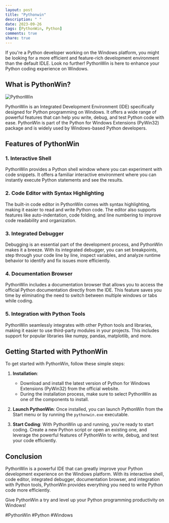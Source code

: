 ```yaml
---
layout: post
title: "Pythonwin"
description: " "
date: 2023-09-26
tags: [PythonWin, Python]
comments: true
share: true
---
```


If you're a Python developer working on the Windows platform, you might be looking for a more efficient and feature-rich development environment than the default IDLE. Look no further! PythonWin is here to enhance your Python coding experience on Windows.

## What is PythonWin?

![PythonWin](https://example.com/pythonwin.png)

PythonWin is an Integrated Development Environment (IDE) specifically designed for Python programming on Windows. It offers a wide range of powerful features that can help you write, debug, and test Python code with ease. PythonWin is part of the Python for Windows Extensions (PyWin32) package and is widely used by Windows-based Python developers.

## Features of PythonWin

### 1. Interactive Shell
PythonWin provides a Python shell window where you can experiment with code snippets. It offers a familiar interactive environment where you can instantly execute Python statements and see the results.

### 2. Code Editor with Syntax Highlighting
The built-in code editor in PythonWin comes with syntax highlighting, making it easier to read and write Python code. The editor also supports features like auto-indentation, code folding, and line numbering to improve code readability and organization.

### 3. Integrated Debugger
Debugging is an essential part of the development process, and PythonWin makes it a breeze. With its integrated debugger, you can set breakpoints, step through your code line by line, inspect variables, and analyze runtime behavior to identify and fix issues more efficiently.

### 4. Documentation Browser
PythonWin includes a documentation browser that allows you to access the official Python documentation directly from the IDE. This feature saves you time by eliminating the need to switch between multiple windows or tabs while coding.

### 5. Integration with Python Tools
PythonWin seamlessly integrates with other Python tools and libraries, making it easier to use third-party modules in your projects. This includes support for popular libraries like numpy, pandas, matplotlib, and more.

## Getting Started with PythonWin

To get started with PythonWin, follow these simple steps:

1. **Installation**:
   - Download and install the latest version of Python for Windows Extensions (PyWin32) from the official website.
   - During the installation process, make sure to select PythonWin as one of the components to install.

2. **Launch PythonWin**: Once installed, you can launch PythonWin from the Start menu or by running the `pythonwin.exe` executable.

3. **Start Coding**: With PythonWin up and running, you're ready to start coding. Create a new Python script or open an existing one, and leverage the powerful features of PythonWin to write, debug, and test your code efficiently.

## Conclusion

PythonWin is a powerful IDE that can greatly improve your Python development experience on the Windows platform. With its interactive shell, code editor, integrated debugger, documentation browser, and integration with Python tools, PythonWin provides everything you need to write Python code more efficiently.

Give PythonWin a try and level up your Python programming productivity on Windows! 

#PythonWin #Python #Windows